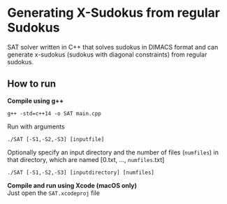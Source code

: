 # Generating X-Sudokus from regular Sudokus

SAT solver written in C++ that solves sudokus in DIMACS format and can generate x-sudokus (sudokus with diagonal constraints) from regular sudokus.

## How to run
**Compile using g++**
```
g++ -std=c++14 -o SAT main.cpp
```
Run with arguments
```
./SAT [-S1,-S2,-S3] [inputfile]
```
Optionally specify an input directory and the number of files (`numfiles`) in that directory, which are named [0.txt, ..., `numfiles`.txt]
```
./SAT [-S1,-S2,-S3] [inputdirectory] [numfiles]
```

**Compile and run using Xcode (macOS only)**  
Just open the `SAT.xcodeproj` file

